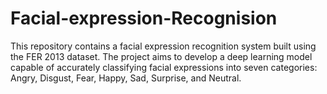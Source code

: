 # Facial-expression-Recognision
This repository contains a facial expression recognition system built using the FER 2013 dataset. The project aims to develop a deep learning model capable of accurately classifying facial expressions into seven categories: Angry, Disgust, Fear, Happy, Sad, Surprise, and Neutral.
